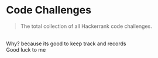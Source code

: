 #  Code Challenges
> The total collection of all Hackerrank code challenges.
<br>
Why? because its good to keep track and records <br>
Good luck to me
